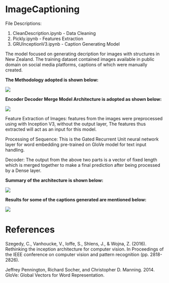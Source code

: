 # ImageCaptioning

File Descriptions:
1) CleanDescription.ipynb - Data Cleaning
2) Pickly.ipynb - Features Extraction
3) GRUInceptionV3.ipynb - Caption Generating Model

The model focused on generating decription for images with structures in New Zealand. The training dataset contained images available in public domain on social media platforms, captions of which were manually created.

**The Methodology adopted is shown below:**


<image src = "Images/Flow.png">

**Encoder Decoder Merge Model Architecture is adopted as shown below:**


<image src = "Images/Architecture.png">

Feature Extraction of Images: features from the images were preprocessed using with Inception V3, without the output layer, The features thus extracted will act as an input for this model.

Processing of Sequence: This is the Gated Recurrent Unit neural network layer for word embedding pre-trained on GloVe model for text input handling.

Decoder: The output from the above two parts is a vector of fixed length which is merged together to make a final prediction after being processed by a Dense layer.


**Summary of the architecture is shown below:**


<image src = "Images/GRUModel.png">

**Results for some of the captions generated are mentioned below:**


<image src = "Images/Results.png">
  

# References
Szegedy, C., Vanhoucke, V., Ioffe, S., Shlens, J., & Wojna, Z. (2016). Rethinking the inception architecture for computer vision. In Proceedings of the IEEE conference on computer vision and pattern recognition (pp. 2818-2826).

Jeffrey Pennington, Richard Socher, and Christopher D. Manning. 2014. GloVe: Global Vectors for Word Representation.
